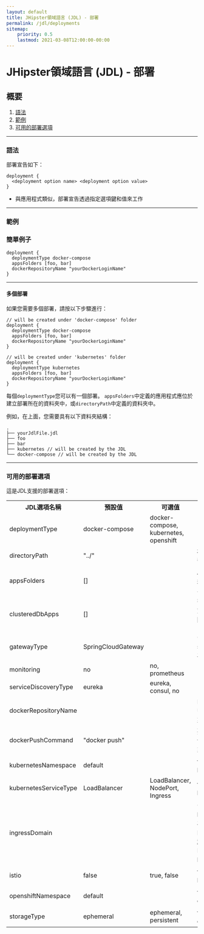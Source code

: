 ```yaml
---
layout: default
title: JHipster領域語言 (JDL) - 部署
permalink: /jdl/deployments
sitemap:
    priority: 0.5
    lastmod: 2021-03-08T12:00:00-00:00
---
```


# <i class="fa fa-star"></i> JHipster領域語言 (JDL) - 部署

## 概要

1. [語法](#語法)
1. [範例](#範例)
1. [可用的部署選項](#可用的部署選項)

---

### 語法

部署宣告如下：

```
deployment {
  <deployment option name> <deployment option value>
}
```

  - 與應用程式類似，部署宣告透過指定選項鍵和值來工作

---

### 範例

### 簡單例子

```jdl
deployment {
  deploymentType docker-compose
  appsFolders [foo, bar]
  dockerRepositoryName "yourDockerLoginName"
}
```

---

#### 多個部署

如果您需要多個部署，請按以下步驟進行：

```
// will be created under 'docker-compose' folder
deployment {
  deploymentType docker-compose
  appsFolders [foo, bar]
  dockerRepositoryName "yourDockerLoginName"
}

// will be created under 'kubernetes' folder
deployment {
  deploymentType kubernetes
  appsFolders [foo, bar]
  dockerRepositoryName "yourDockerLoginName"
}
```

每個`deploymentType`您可以有一個部署。 `appsFolders`中定義的應用程式應位於建立部署所在的資料夾中，或`directoryPath`中定義的資料夾中。

例如，在上面，您需要具有以下資料夾結構：

```
.
├── yourJdlFile.jdl
├── foo
├── bar
├── kubernetes // will be created by the JDL
└── docker-compose // will be created by the JDL
```

---

### 可用的部署選項

這是JDL支援的部署選項：

<table class="table table-striped table-responsive">
  <tr>
    <th>JDL選項名稱</th>
    <th>預設值</th>
    <th>可選值</th>
    <th>說明</th>
  </tr>
  <tr>
    <td>deploymentType</td>
    <td>docker-compose</td>
    <td>docker-compose, kubernetes, openshift</td>
    <td></td>
  </tr>
  <tr>
    <td>directoryPath</td>
    <td>"../"</td>
    <td></td>
    <td>相對路徑。 必須用雙引號引起來</td>
  </tr>
  <tr>
    <td>appsFolders</td>
    <td>[]</td>
    <td></td>
    <td>應用程式的目錄名稱，以逗號分隔。 必須為清單，例如[foo, bar]</td>
  </tr>
  <tr>
    <td>clusteredDbApps</td>
    <td>[]</td>
    <td></td>
    <td>帶有群集資料庫的應用程式的目錄名稱，以逗號分隔。 必須為清單，例如[foo, bar]</td>
  </tr>
  <tr>
    <td>gatewayType</td>
    <td>SpringCloudGateway</td>
    <td></td>
    <td>當serviceDiscoveryType為`no`時，將忽略該值</td>
  </tr>
  <tr>
    <td>monitoring</td>
    <td>no</td>
    <td>no, prometheus</td>
    <td></td>
  </tr>
  <tr>
    <td>serviceDiscoveryType</td>
    <td>eureka</td>
    <td>eureka, consul, no</td>
    <td></td>
  </tr>
  <tr>
    <td>dockerRepositoryName</td>
    <td></td>
    <td></td>
    <td>Docker倉庫的名稱或URL，必須用雙引號引起來</td>
  </tr>
  <tr>
    <td>dockerPushCommand</td>
    <td>"docker push"</td>
    <td></td>
    <td>要使用的docker push指令。 必須用雙引號引起來</td>
  </tr>
  <tr>
    <td>kubernetesNamespace</td>
    <td>default</td>
    <td></td>
    <td>僅當DeploymentType為kubernetes時適用</td>
  </tr>
  <tr>
    <td>kubernetesServiceType</td>
    <td>LoadBalancer</td>
    <td>LoadBalancer, NodePort, Ingress</td>
    <td>僅當DeploymentType為kubernetes時適用</td>
  </tr>
  <tr>
    <td>ingressDomain</td>
    <td></td>
    <td></td>
    <td>當kubernetesServiceType為`Ingress`時，Ingress的域。 必須用雙引號引起來。 僅當DeploymentType為kubernetes時適用</td>
  </tr>
  <tr>
    <td>istio</td>
    <td>false</td>
    <td>true, false</td>
    <td>僅當DeploymentType為kubernetes時適用</td>
  </tr>
  <tr>
    <td>openshiftNamespace</td>
    <td>default</td>
    <td></td>
    <td>僅當DeploymentType為openshift時適用</td>
  </tr>
  <tr>
    <td>storageType</td>
    <td>ephemeral</td>
    <td>ephemeral, persistent</td>
    <td>僅當DeploymentType為openshift時適用</td>
  </tr>
</table>
